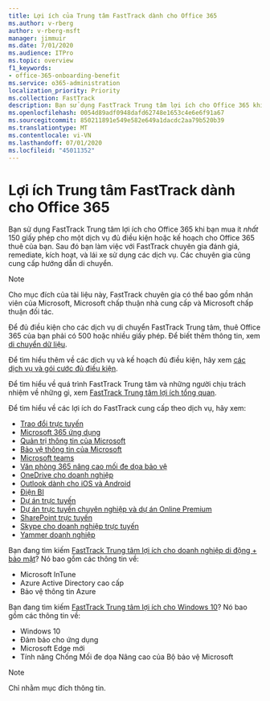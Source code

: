```yaml
---
title: Lợi ích của Trung tâm FastTrack dành cho Office 365
ms.author: v-rberg
author: v-rberg-msft
manager: jimmuir
ms.date: 7/01/2020
ms.audience: ITPro
ms.topic: overview
f1_keywords:
- office-365-onboarding-benefit
ms.service: o365-administration
localization_priority: Priority
ms.collection: FastTrack
description: Bạn sử dụng FastTrack Trung tâm lợi ích cho Office 365 khi bạn mua ít nhất 150 giấy phép cho một dịch vụ đủ điều kiện hoặc kế hoạch cho Office 365 thuê của bạn. Sau đó bạn làm việc với FastTrack chuyên gia đánh giá, remediate, kích hoạt, và lái xe sử dụng các dịch vụ. Các chuyên gia cũng cung cấp hướng dẫn di chuyển.
ms.openlocfilehash: 0054d89adf0948dafd62748e1653c4e6e6f91a67
ms.sourcegitcommit: 850211891e549e582e649a1dacdc2aa79b520b39
ms.translationtype: MT
ms.contentlocale: vi-VN
ms.lasthandoff: 07/01/2020
ms.locfileid: "45011352"
---
```

# <a name="fasttrack-center-benefit-for-office-365"></a>Lợi ích Trung tâm FastTrack dành cho Office 365

Bạn sử dụng FastTrack Trung tâm lợi ích cho Office 365 khi bạn mua ít *nhất* 150 giấy phép cho một dịch vụ đủ điều kiện hoặc kế hoạch cho Office 365 thuê của bạn. Sau đó bạn làm việc với FastTrack chuyên gia đánh giá, remediate, kích hoạt, và lái xe sử dụng các dịch vụ. Các chuyên gia cũng cung cấp hướng dẫn di chuyển. 
  
> [!NOTE]
> Cho mục đích của tài liệu này, FastTrack chuyên gia có thể bao gồm nhân viên của Microsoft, Microsoft chấp thuận nhà cung cấp và Microsoft chấp thuận đối tác. 
  
Để đủ điều kiện cho các dịch vụ di chuyển FastTrack Trung tâm, thuê Office 365 của bạn phải có 500 hoặc nhiều giấy phép. Để biết thêm thông tin, xem [di chuyển dữ liệu](O365-data-migration.md).
  
Để tìm hiểu thêm về các dịch vụ và kế hoạch đủ điều kiện, hãy xem [các dịch vụ và gói cước đủ điều kiện](M365-eligible-services-and-plans.md).
  
Để tìm hiểu về quá trình FastTrack Trung tâm và những người chịu trách nhiệm về những gì, xem [FastTrack Trung tâm lợi ích tổng quan](O365-fasttrack-benefit-overview.md).

Để tìm hiểu về các lợi ích do FastTrack cung cấp theo dịch vụ, hãy xem:

- [Trao đổi trực tuyến](O365-fasttrack-responsibilities.md#exchange-online)
- [Microsoft 365 ứng dụng](O365-fasttrack-responsibilities.md#microsoft-365-apps)
- [Quản trị thông tin của Microsoft](O365-fasttrack-responsibilities.md#microsoft-information-governance)
- [Bảo vệ thông tin của Microsoft](O365-fasttrack-responsibilities.md#microsoft-information-protection)
- [Microsoft teams](O365-fasttrack-responsibilities.md#microsoft-teams)
- [Văn phòng 365 nâng cao mối đe dọa bảo vệ](O365-fasttrack-responsibilities.md#office-365-advanced-threat-protection)
- [OneDrive cho doanh nghiệp](O365-fasttrack-responsibilities.md#onedrive-for-business)
- [Outlook dành cho iOS và Android](O365-fasttrack-responsibilities.md#outlook-for-ios-and-android)
- [Điện BI](O365-fasttrack-responsibilities.md#power-bi)
- [Dự án trực tuyến](O365-fasttrack-responsibilities.md#project-online)
- [Dự án trực tuyến chuyên nghiệp và dự án Online Premium](O365-fasttrack-responsibilities.md#project-online-professional-and-project-online-premium)
- [SharePoint trực tuyến](O365-fasttrack-responsibilities.md#sharepoint-online)
- [Skype cho doanh nghiệp trực tuyến](O365-fasttrack-responsibilities.md#skype-for-business-online)
- [Yammer doanh nghiệp](O365-fasttrack-responsibilities.md#yammer-enterprise)
  
Bạn đang tìm kiếm [FastTrack Trung tâm lợi ích cho doanh nghiệp di động + bảo mật](EMS-fasttrack-benefit-for-EMS.md)? Nó bao gồm các thông tin về:
  
- Microsoft InTune
- Azure Active Directory cao cấp 
- Bảo vệ thông tin Azure

Bạn đang tìm kiếm [FastTrack Trung tâm lợi ích cho Windows 10](Win-10-fasttrack-benefit-for-Windows-10.md)? Nó bao gồm các thông tin về:

- Windows 10
- Đảm bảo cho ứng dụng
- Microsoft Edge mới
- Tính năng Chống Mối đe dọa Nâng cao của Bộ bảo vệ Microsoft
    
> [!NOTE]
> Chỉ nhằm mục đích thông tin. 

